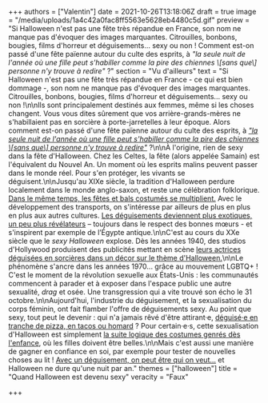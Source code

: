 +++
authors = ["Valentin"]
date = 2021-10-26T13:18:06Z
draft = true
image = "/media/uploads/1a4c42a0fac8ff5563e5628eb4480c5d.gif"
preview = "Si Halloween n'est pas une fête très répandue en France, son nom ne manque pas d'évoquer des images marquantes. Citrouilles, bonbons, bougies, films d'horreur et déguisements... sexy ou non ! Comment est-on passé d'une fête païenne autour du culte des esprits, à _\"la seule nuit de l'année où une fille peut s'habiller comme la pire des chiennes \\[sans que\\] personne n'y trouve à redire\"_ ?"
section = "Vu d'ailleurs"
text = "Si Halloween n'est pas une fête très répandue en France - ce qui est bien dommage -, son nom ne manque pas d'évoquer des images marquantes. Citrouilles, bonbons, bougies, films d'horreur et déguisements... sexy ou non !\n\nIls sont principalement destinés aux femmes, même si les choses changent. Vous vous dites sûrement que vos arrière-grands-mères ne s'habillaient pas en sorcière à porte-jarretelles à leur époque. Alors comment est-on passé d'une fête païenne autour du culte des esprits, à [_\"la seule nuit de l'année où une fille peut s'habiller comme la pire des chiennes \\[sans que\\] personne n'y trouve à redire\"_](https://www.youtube.com/watch?v=NjWX6fITeW0) ?\n\nÀ l'origine, rien de sexy dans la fête d'Halloween. Chez les Celtes, la fête (alors appelée Samain) est l'équivalent du Nouvel An. Un moment où les esprits malins peuvent passer dans le monde réel. Pour s'en protéger, les vivants se déguisent.\n\nJusqu'au XIXe siècle, la tradition d'Halloween perdure localement dans le monde anglo-saxon, et reste une célébration folklorique. [Dans le même temps, les fêtes et bals costumés se multiplient.](https://www.bustle.com/articles/189967-the-history-of-sexy-halloween-costumes-from-crepe-paper-to-snapchat-filters) Avec le développement des transports, on s'intéresse par ailleurs de plus en plus en plus aux autres cultures. [Les déguisements deviennent plus exotiques, un peu plus révélateurs](https://time.com/3547024/sexy-halloween-costumes-history/) – toujours dans le respect des bonnes mœurs - et s'inspirent par exemple de l’Égypte antique.\n\nC'est au cours du XXe siècle que le _sexy Halloween_ explose. Dès les années 1940, des studios d'Hollywood produisent des publicités mettant en scène [leurs actrices déguisées en sorcières dans un décor sur le thème d'Halloween.](https://www.huffpost.com/archive/ca/entry/sexy-halloween-costume-history_ca_5db5ff07e4b05df62ec163c8)\n\nLe phénomène s'ancre dans les années 1970... grâce au mouvement LGBTQ+ ! C'est le moment de la révolution sexuelle aux États-Unis : les communautés commencent à parader et à exposer dans l'espace public une autre sexualité, _drag_ et osée. Une transgression qui a vite trouvé son écho le 31 octobre.\n\nAujourd'hui, l'industrie du déguisement, et la sexualisation du corps féminin, ont fait flamber l'offre de déguisements sexy. Au point que sexy, tout peut le devenir : qui n'a jamais rêvé d'être attirant·e, [déguisé·e en tranche de pizza, en tacos ou homard](https://time.com/3524369/halloween-sexy-costumes-lobster-yandy/) ? Pour certain·e·s, cette sexualisation d'Halloween est simplement [la suite logique des costumes genrés dès l'enfance](https://scholarspace.library.gwu.edu/concern/file_sets/2b88qc32v?locale=fr), où les filles doivent être belles.\n\nMais c'est aussi une manière de gagner en confiance en soi, par exemple pour tester de nouvelles choses au lit ! [Avec un déguisement, on peut être qui on veut...](https://www.nytimes.com/2006/10/19/fashion/19costume.html?_r=2&) et Halloween ne dure qu'une nuit par an."
themes = ["halloween"]
title = "Quand Halloween est devenu sexy"
veracity = "Faux"

+++
